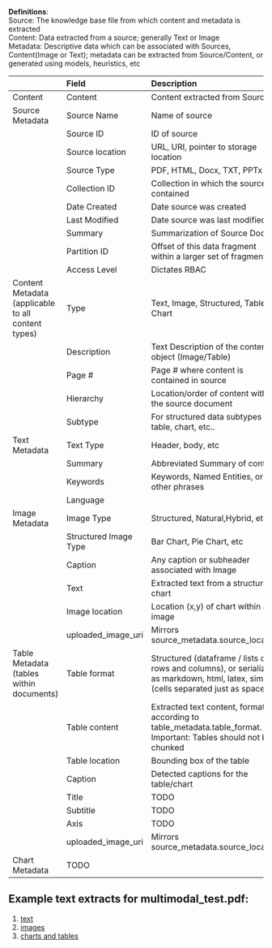 **Definitions**:  
Source: The knowledge base file from which content and metadata is extracted  
Content: Data extracted from a source; generally Text or Image  
Metadata: Descriptive data which can be associated with Sources, Content(Image or Text); metadata can be extracted from Source/Content, or generated using models, heuristics, etc

|  | Field | Description | Method |
| ----- | :---- | :---- | :---- | 
| Content | Content | Content extracted from Source  | Extracted |
| Source Metadata | Source Name | Name of source | Extracted |
|  | Source ID | ID of source  | Extracted |
|  | Source location | URL, URI, pointer to storage location | ? |
|  | Source Type | PDF, HTML, Docx, TXT, PPTx | Extracted |
|  | Collection ID | Collection in which the source is contained | ? |
|  | Date Created | Date source was created | Extracted | ? |
|  | Last Modified | Date source was last modified | Extracted | ? |
|  | Summary | Summarization of Source Doc | Generated | Pending Research |
|  | Partition ID | Offset of this data fragment within a larger set of fragments | Generated |
|  | Access Level | Dictates RBAC | ? | N |
| Content Metadata (applicable to all content types) | Type | Text, Image, Structured, Table, Chart | Generated |
|  | Description | Text Description of the content object (Image/Table) | Generated |
|  | Page \# | Page \# where content is contained in source | Extracted |
|  | Hierarchy | Location/order of content within the source document  | Extracted |
|  | Subtype | For structured data subtypes \- table, chart, etc.. |  |  |
| Text Metadata | Text Type | Header, body, etc | Extracted |
|  | Summary | Abbreviated Summary of content | Generated | Pending Research |
|  | Keywords | Keywords, Named Entities, or other phrases  | Extracted | N |
|  | Language |  | Generated | N |
| Image Metadata | Image Type | Structured, Natural,Hybrid,  etc | Generated (Classifier) | Y(needs to be developed) |
|  | Structured Image Type | Bar Chart, Pie Chart, etc | Generated (Classifier) | Y(needs to be developed) |
|  | Caption | Any caption or subheader associated with Image | Extracted |
|  | Text | Extracted text from a structured chart | Extracted | Pending Research |
|  | Image location | Location (x,y) of chart within an image | Extracted |  |
|  | uploaded\_image\_uri | Mirrors source\_metadata.source\_location |  |  |
| Table Metadata (tables within documents) | Table format | Structured (dataframe / lists of rows and columns), or serialized as markdown, html, latex, simple (cells separated just as spaces) | Extracted |
|  | Table content | Extracted text content, formatted according to table\_metadata.table\_format. Important: Tables should not be chunked | Extracted |  |
|  | Table location | Bounding box of the table | Extracted |  |
|  | Caption | Detected captions for the table/chart | Extracted |  |
|  | Title | TODO | Extracted |  |
|  | Subtitle | TODO | Extracted |  |
|  | Axis | TODO | Extracted |  |
|  | uploaded\_image\_uri | Mirrors source\_metadata.source\_location | Generated |  |
| Chart Metadata | TODO |  |  |  |

## Example text extracts for multimodal_test.pdf:
1. [text](example_processed_docs/text/multimodal_test.pdf.metadata.json)
2. [images](example_processed_docs/image/multimodal_test.pdf.metadata.json)
3. [charts and tables](example_processed_docs/structured/multimodal_test.pdf.metadata.json)
